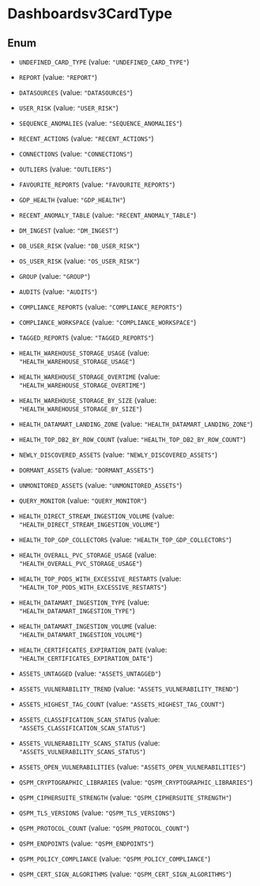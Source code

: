 

# Dashboardsv3CardType

## Enum


* `UNDEFINED_CARD_TYPE` (value: `"UNDEFINED_CARD_TYPE"`)

* `REPORT` (value: `"REPORT"`)

* `DATASOURCES` (value: `"DATASOURCES"`)

* `USER_RISK` (value: `"USER_RISK"`)

* `SEQUENCE_ANOMALIES` (value: `"SEQUENCE_ANOMALIES"`)

* `RECENT_ACTIONS` (value: `"RECENT_ACTIONS"`)

* `CONNECTIONS` (value: `"CONNECTIONS"`)

* `OUTLIERS` (value: `"OUTLIERS"`)

* `FAVOURITE_REPORTS` (value: `"FAVOURITE_REPORTS"`)

* `GDP_HEALTH` (value: `"GDP_HEALTH"`)

* `RECENT_ANOMALY_TABLE` (value: `"RECENT_ANOMALY_TABLE"`)

* `DM_INGEST` (value: `"DM_INGEST"`)

* `DB_USER_RISK` (value: `"DB_USER_RISK"`)

* `OS_USER_RISK` (value: `"OS_USER_RISK"`)

* `GROUP` (value: `"GROUP"`)

* `AUDITS` (value: `"AUDITS"`)

* `COMPLIANCE_REPORTS` (value: `"COMPLIANCE_REPORTS"`)

* `COMPLIANCE_WORKSPACE` (value: `"COMPLIANCE_WORKSPACE"`)

* `TAGGED_REPORTS` (value: `"TAGGED_REPORTS"`)

* `HEALTH_WAREHOUSE_STORAGE_USAGE` (value: `"HEALTH_WAREHOUSE_STORAGE_USAGE"`)

* `HEALTH_WAREHOUSE_STORAGE_OVERTIME` (value: `"HEALTH_WAREHOUSE_STORAGE_OVERTIME"`)

* `HEALTH_WAREHOUSE_STORAGE_BY_SIZE` (value: `"HEALTH_WAREHOUSE_STORAGE_BY_SIZE"`)

* `HEALTH_DATAMART_LANDING_ZONE` (value: `"HEALTH_DATAMART_LANDING_ZONE"`)

* `HEALTH_TOP_DB2_BY_ROW_COUNT` (value: `"HEALTH_TOP_DB2_BY_ROW_COUNT"`)

* `NEWLY_DISCOVERED_ASSETS` (value: `"NEWLY_DISCOVERED_ASSETS"`)

* `DORMANT_ASSETS` (value: `"DORMANT_ASSETS"`)

* `UNMONITORED_ASSETS` (value: `"UNMONITORED_ASSETS"`)

* `QUERY_MONITOR` (value: `"QUERY_MONITOR"`)

* `HEALTH_DIRECT_STREAM_INGESTION_VOLUME` (value: `"HEALTH_DIRECT_STREAM_INGESTION_VOLUME"`)

* `HEALTH_TOP_GDP_COLLECTORS` (value: `"HEALTH_TOP_GDP_COLLECTORS"`)

* `HEALTH_OVERALL_PVC_STORAGE_USAGE` (value: `"HEALTH_OVERALL_PVC_STORAGE_USAGE"`)

* `HEALTH_TOP_PODS_WITH_EXCESSIVE_RESTARTS` (value: `"HEALTH_TOP_PODS_WITH_EXCESSIVE_RESTARTS"`)

* `HEALTH_DATAMART_INGESTION_TYPE` (value: `"HEALTH_DATAMART_INGESTION_TYPE"`)

* `HEALTH_DATAMART_INGESTION_VOLUME` (value: `"HEALTH_DATAMART_INGESTION_VOLUME"`)

* `HEALTH_CERTIFICATES_EXPIRATION_DATE` (value: `"HEALTH_CERTIFICATES_EXPIRATION_DATE"`)

* `ASSETS_UNTAGGED` (value: `"ASSETS_UNTAGGED"`)

* `ASSETS_VULNERABILITY_TREND` (value: `"ASSETS_VULNERABILITY_TREND"`)

* `ASSETS_HIGHEST_TAG_COUNT` (value: `"ASSETS_HIGHEST_TAG_COUNT"`)

* `ASSETS_CLASSIFICATION_SCAN_STATUS` (value: `"ASSETS_CLASSIFICATION_SCAN_STATUS"`)

* `ASSETS_VULNERABILITY_SCANS_STATUS` (value: `"ASSETS_VULNERABILITY_SCANS_STATUS"`)

* `ASSETS_OPEN_VULNERABILITIES` (value: `"ASSETS_OPEN_VULNERABILITIES"`)

* `QSPM_CRYPTOGRAPHIC_LIBRARIES` (value: `"QSPM_CRYPTOGRAPHIC_LIBRARIES"`)

* `QSPM_CIPHERSUITE_STRENGTH` (value: `"QSPM_CIPHERSUITE_STRENGTH"`)

* `QSPM_TLS_VERSIONS` (value: `"QSPM_TLS_VERSIONS"`)

* `QSPM_PROTOCOL_COUNT` (value: `"QSPM_PROTOCOL_COUNT"`)

* `QSPM_ENDPOINTS` (value: `"QSPM_ENDPOINTS"`)

* `QSPM_POLICY_COMPLIANCE` (value: `"QSPM_POLICY_COMPLIANCE"`)

* `QSPM_CERT_SIGN_ALGORITHMS` (value: `"QSPM_CERT_SIGN_ALGORITHMS"`)



